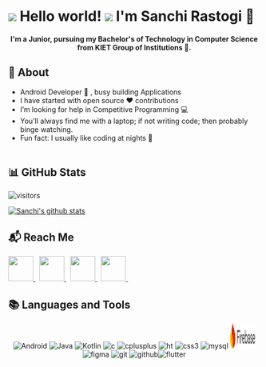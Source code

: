 # <img src="https://github.com/TheDudeThatCode/TheDudeThatCode/blob/master/Assets/Hi.gif" width="29px"> Hello world!&nbsp;<img src="https://github.com/TheDudeThatCode/TheDudeThatCode/blob/master/Assets/Earth.gif" width="24px">  I'm Sanchi Rastogi 👧
#### <p align="center">I'm a Junior, pursuing my Bachelor's of Technology in Computer Science from KIET Group of Institutions 🏫. </p>


## 🧐 About
* Android Developer 📱 , busy building Applications 
* I have started with open source ❤️ contributions 
* I’m looking for help in Competitive Programming 💻
* You'll always find me with a laptop; if not writing code; then probably binge watching.
* Fun fact: I usually like coding at nights 🌙 
<br><br>
## 📊 GitHub Stats

![visitors](https://visitor-badge.glitch.me/badge?page_id=sanchi0204)

[![Sanchi's github stats](https://github-readme-stats.vercel.app/api?username=sanchi0204&show_icons=true&count_private=true)](https://github.com/sanchi0204?tab=repositories)

## 📬 Reach Me
<a href="https://twitter.com/SanchiRastogi1"> 
         <img  src="https://github.com/sanchi0204/sanchi0204/blob/master/icons8-twitter-48.png" width="50" height="50"/>
</a>&nbsp 
   <a href="https://www.linkedin.com/in/sanchirastogi/">
    <img src="https://github.com/sanchi0204/sanchi0204/blob/master/icons8-linkedin-48.png" width="50" height="50"/>
  </a>&nbsp
   <a href="mailto:sanchirastogi02@gmail.com"">
    <img src="https://github.com/sanchi0204/sanchi0204/blob/master/icons8-gmail-48.png" width="50" height="50"/> 
  </a>&nbsp        
          <a href="https://linktr.ee/Sanchi_Rastogi">
    <img src="https://github.com/sanchi0204/sanchi0204/blob/master/icons8-linktree-48.png" width="50" height="50"/>
  </a>&nbsp

## 📚 Languages and Tools

<p align="center"><img src="https://img.icons8.com/fluent/48/000000/android-os.png" alt="Android" width="50" height="50"/> <img src="https://img.icons8.com/color/48/000000/java-coffee-cup-logo.png" alt="Java" width="50" height="50"/> <img src="https://img.icons8.com/color/48/000000/kotlin.png" alt="Kotlin" width="50" height="50"/>  <img src="https://img.icons8.com/color/48/000000/c-programming.png" alt="c" width="50" height="50"/> <img 
src="https://img.icons8.com/color/48/000000/c-plus-plus-logo.png" alt="cplusplus" width="50" height="50"/> <img src="https://img.icons8.com/color/48/000000/html-5--v1.png" alt="ht" width="50" height="50"/> <img src="https://img.icons8.com/color/48/000000/css3.png" alt="css3" width="50" height="50"/> <img src="https://img.icons8.com/fluent/48/000000/mysql-logo.png" alt="mysql" width="50" height="50"/> <img src="https://raw.githubusercontent.com/gilbarbara/logos/master/logos/firebase.svg" alt="Firebase" width="50" height="50"/> <img src="https://raw.githubusercontent.com/gilbarbara/logos/master/logos/figma.svg" alt="figma" width="50" height="50"/> <img src="https://img.icons8.com/color/48/000000/git.png" alt="git" width="50" height="50"/> <img src="https://img.icons8.com/color/48/000000/github-2.png" alt="github" width="50" height="50"/><img src="https://img.icons8.com/color/48/000000/flutter.png" alt="flutter" width="50" height="50"/></p>




